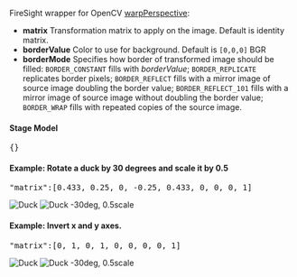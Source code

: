 FireSight wrapper for OpenCV [warpPerspective](http://docs.opencv.org/modules/imgproc/doc/geometric_transformations.html#warpperspective):

* **matrix** Transformation matrix to apply on the image. Default is identity matrix.
* **borderValue** Color to use for background. Default is `[0,0,0]` BGR
* **borderMode** Specifies how border of transformed image should be filled: `BORDER_CONSTANT` fills with _borderValue_; `BORDER_REPLICATE` replicates border pixels; `BORDER_REFLECT` fills with a mirror image of source image doubling the border value; `BORDER_REFLECT_101` fills with a mirror image of source image without doubling the border value; `BORDER_WRAP` fills with repeated copies of the source image.

#### Stage Model
<pre>{}</pre>

#### Example: Rotate a duck by 30 degrees and scale it by 0.5
<pre>"matrix":[0.433, 0.25, 0, -0.25, 0.433, 0, 0, 0, 1]</pre>

![Duck](https://github.com/simonfojtu/FireSight/raw/master/img/duck.jpg)&nbsp;![Duck -30deg, 0.5scale](https://github.com/simonfojtu/FireSight/raw/master/img/duck_-30deg_0.5scale.jpg)

#### Example: Invert x and y axes.
<pre>"matrix":[0, 1, 0, 1, 0, 0, 0, 0, 1]</pre>

![Duck](https://github.com/simonfojtu/FireSight/raw/master/img/duck.jpg)&nbsp;![Duck -30deg, 0.5scale](https://github.com/simonfojtu/FireSight/raw/master/img/duck_xy_inv.jpg)